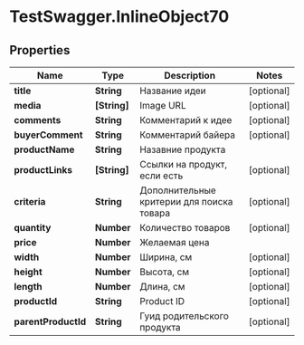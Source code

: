 # TestSwagger.InlineObject70

## Properties

Name | Type | Description | Notes
------------ | ------------- | ------------- | -------------
**title** | **String** | Название идеи | [optional] 
**media** | **[String]** | Image URL | [optional] 
**comments** | **String** | Комментарий к идее | [optional] 
**buyerComment** | **String** | Комментарий байера | [optional] 
**productName** | **String** | Назавние продукта | 
**productLinks** | **[String]** | Ссылки на продукт, если есть | [optional] 
**criteria** | **String** | Дополнительные критерии для поиска товара | [optional] 
**quantity** | **Number** | Количество товаров | [optional] 
**price** | **Number** | Желаемая цена | 
**width** | **Number** | Ширина, см | [optional] 
**height** | **Number** | Высота, см | [optional] 
**length** | **Number** | Длина, см | [optional] 
**productId** | **String** | Product ID | [optional] 
**parentProductId** | **String** | Гуид родительского продукта | [optional] 


